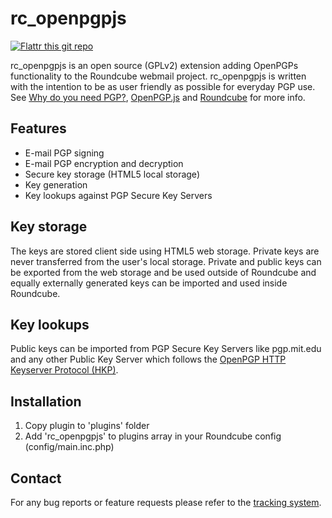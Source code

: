 rc_openpgpjs
================
[![Flattr this git repo](http://api.flattr.com/button/flattr-badge-large.png)](https://flattr.com/submit/auto?user_id=qnrq&url=https://github.com/qnrq/rc_openpgpjs/&title=rc_openpgpjs&language=&tags=github&category=software)

rc_openpgpjs is an open source (GPLv2) extension adding OpenPGPs functionality
to the Roundcube webmail project. rc_openpgpjs is written with the intention to
be as user friendly as possible for everyday PGP use. See
[Why do you need PGP?][why], [OpenPGP.js][openpgpjs] and [Roundcube][roundcube]
for more info.

Features
--------
- E-mail PGP signing
- E-mail PGP encryption and decryption
- Secure key storage (HTML5 local storage)
- Key generation
- Key lookups against PGP Secure Key Servers

Key storage
-----------
The keys are stored client side using HTML5 web storage. Private keys are never
transferred from the user's local storage. Private and public keys can be
exported from the web storage and be used outside of Roundcube and equally
externally generated keys can be imported and used inside Roundcube.

Key lookups
-----------
Public keys can be imported from PGP Secure Key Servers like pgp.mit.edu and
any other Public Key Server which follows the [OpenPGP HTTP Keyserver Protocol 
(HKP)][draft].

Installation
------------
1. Copy plugin to 'plugins' folder
2. Add 'rc_openpgpjs' to plugins array in your Roundcube config (config/main.inc.php)

Contact
-------
For any bug reports or feature requests please refer to the [tracking system][issues].

[roundcube]: http://www.roundcube.net/
[openpgpjs]: http://openpgpjs.org/
[issues]: https://github.com/qnrq/rc_openpgpjs/issues
[why]: http://www.pgpi.org/doc/whypgp/en/
[draft]: http://tools.ietf.org/html/draft-shaw-openpgp-hkp-00
